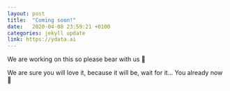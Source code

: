 ```yaml
---
layout: post
title:  "Coming soon!"
date:   2020-04-08 23:59:21 +0100
categories: jekyll update
link: https://ydata.ai
---
```

We are working on this so please bear with us 🤗

We are sure you will love it, because it will be, wait for it... You already now 🤣
